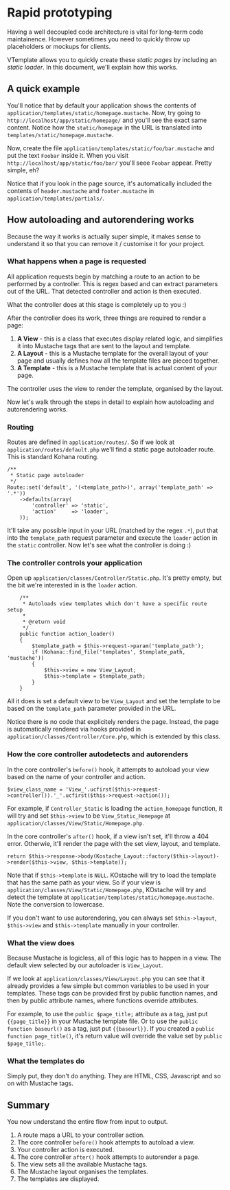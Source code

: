 # Rapid prototyping

Having a well decoupled code architecture is vital for long-term code
maintainence. However sometimes you need to quickly throw up placeholders or
mockups for clients.

VTemplate allows you to quickly create these _static pages_ by including an
_static loader_. In this document, we'll explain how this works.

## A quick example

You'll notice that by default your application shows the contents of
`application/templates/static/homepage.mustache`. Now, try going to
`http://localhost/app/static/homepage/` and you'll see the exact same content.
Notice how the `static/homepage` in the URL is translated into
`templates/static/homepage.mustache`.

Now, create the file `application/templates/static/foo/bar.mustache` and put
the text `Foobar` inside it. When you visit
`http://localhost/app/static/foo/bar/` you'll seee `Foobar` appear. Pretty
simple, eh?

Notice that if you look in the page source, it's automatically included the
contents of `header.mustache` and `footer.mustache` in
`application/templates/partials/`.

## How autoloading and autorendering works

Because the way it works is actually super simple, it makes sense to
understand it so that you can remove it / customise it for your project.

### What happens when a page is requested

All application requests begin by matching a route to an action to be
performed by a controller. This is regex based and can extract parameters out
of the URL. That detected controller and action is then executed.

What the controller does at this stage is completely up to you :)

After the controller does its work, three things are required to render a
page:

 1. **A View** - this is a class that executes display related logic, and
    simplifies it into Mustache tags that are sent to the layout and template.
 2. **A Layout** - this is a Mustache template for the overall layout of your
    page and usually defines how all the template files are pieced together.
 3. **A Template** - this is a Mustache template that is actual content of
    your page.

The controller uses the view to render the template, organised by the layout.

Now let's walk through the steps in detail to explain how autoloading and
autorendering works.

### Routing

Routes are defined in `application/routes/`. So if we look at
`application/routes/default.php` we'll find a static page autoloader route.
This is standard Kohana routing.

```
/**
 * Static page autoloader
 */
Route::set('default', '(<template_path>)', array('template_path' => '.*'))
    ->defaults(array(
        'controller' => 'static',
        'action'     => 'loader',
    ));
```

It'll take any possible input in your URL (matched by the regex `.*`), put
that into the `template_path` request parameter and execute the `loader`
action in the `static` controller. Now let's see what the controller is doing
:)

### The controller controls your application

Open up `application/classes/Controller/Static.php`. It's pretty empty, but
the bit we're interested in is the `loader` action.

```
    /**
     * Autoloads view templates which don't have a specific route setup
     *
     * @return void
     */
    public function action_loader()
    {
        $template_path = $this->request->param('template_path');
        if (Kohana::find_file('templates', $template_path, 'mustache'))
        {
            $this->view = new View_Layout;
            $this->template = $template_path;
        }
    }
```

All it does is set a default view to be `View_Layout` and set the template to
be based on the `template_path` parameter provided in the URL.

Notice there is no code that explicitely renders the page. Instead, the page
is automatically rendered via hooks provided in
`application/classes/Controller/Core.php`, which is extended by this class.

### How the core controller autodetects and autorenders

In the core controller's `before()` hook, it attempts to autoload your view
based on the name of your controller and action.

```
$view_class_name = 'View_'.ucfirst($this->request->controller()).'_'.ucfirst($this->request->action());
```

For example, if `Controller_Static` is loading the `action_homepage` function,
it will try and set `$this->view` to be `View_Static_Homepage` at
`application/classes/View/Static/Homepage.php`.

In the core controller's `after()` hook, if a view isn't set, it'll throw a
404 error. Otherwie, it'll render the page with the set view, layout, and
template.

```
return $this->response->body(Kostache_Layout::factory($this->layout)->render($this->view, $this->template));
```

Note that if `$this->template` is `NULL`. KOstache will try to load the
template that has the same path as your view. So if your view is
`application/classes/View/Static/Homepage.php`, KOstache will try and detect
the template at `application/templates/static/homepage.mustache`. Note the
conversion to lowercase.

If you don't want to use autorendering, you can always set `$this->layout`,
`$this->view` and `$this->template` manually in your controller.

### What the view does

Because Mustache is logicless, all of this logic has to happen in a view. The
default view selected by our autoloader is `View_Layout`.

If we look at `application/classes/View/Layout.php` you can see that it
already provides a few simple but common variables to be used in your
templates. These tags can be provided first by public function names, and then
by public attribute names, where functions override attributes.

For example, to use the `public $page_title;` attribute as a tag, just put
`{{page_title}}` in your Mustache template file. Or to use the `public
function baseurl()` as a tag, just put `{{baseurl}}`. If you created a `public
function page_title()`, it's return value will override the value set by
`public $page_title;`.

### What the templates do

Simply put, they don't do anything. They are HTML, CSS, Javascript and so on
with Mustache tags.

## Summary

You now understand the entire flow from input to output.

 1. A route maps a URL to your controller action.
 2. The core controller `before()` hook attempts to autoload a view.
 3. Your controller action is executed.
 4. The core controller `after()` hook attempts to autorender a page.
 5. The view sets all the available Mustache tags.
 6. The Mustache layout organises the templates.
 7. The templates are displayed.
